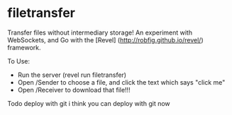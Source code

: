 filetransfer
============

Transfer files without intermediary storage!  An experiment with WebSockets, and Go with the [Revel] (http://robfig.github.io/revel/) framework.


To Use:

* Run the server (revel run filetransfer)
* Open /Sender  to choose a file, and click the text which says "click me"
* Open /Receiver to download that file!!!

Todo
deploy with git
i think you can deploy with git now


